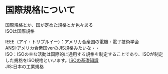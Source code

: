# 国際規格について

国際規格とか、国が定めた規格とか色々ある  
ISOは国際規格


IEEE（アイ・トリプルイー）：アメリカ合衆国の電機・電子技術学会  
ANSI:アメリカ合衆国verのJIS規格みたいな・・  
ISO：ISOの主な活動は国際的に通用する規格を制定することであり、ISOが制定した規格をISO規格といいます。[ISOの基礎知識
](https://www.jqa.jp/service_list/management/management_system/#:~:text=ISO%E8%A6%8F%E6%A0%BC%E3%81%AF%E3%80%81%E5%9B%BD%E9%9A%9B%E7%9A%84,%E3%81%AE%E6%8A%95%E7%A5%A8%E3%81%AB%E3%82%88%E3%81%A3%E3%81%A6%E6%B1%BA%E3%81%BE%E3%82%8A%E3%81%BE%E3%81%99%E3%80%82)  
JIS:日本の工業規格
